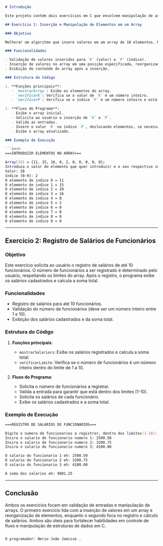 ```markdown
# Introdução

Este projeto contém dois exercícios em C que envolvem manipulação de arrays e validação de entradas do usuário. Ambos os exercícios têm como objetivo ensinar boas práticas de programação, como validação de dados, verificação de limites de arrays e cálculo de somas.

## Exercício 1: Inserção e Manipulação de Elementos em um Array

### Objetivo

Melhorar um algoritmo que insere valores em um array de 10 elementos. O valor `K` (valor a ser inserido) e o índice `P` (posição no array) são fornecidos pelo usuário, e o algoritmo garante que não haja violação do índice `P`. O programa também valida se `K` e `P` são números inteiros.

### Funcionalidades

- Validação de valores inseridos para `K` (valor) e `P` (índice).
- Inserção de valores no array em uma posição especificada, reorganizando os elementos se necessário.
- Exibição do conteúdo do array após a inserção.

### Estrutura do Código

1. **Funções principais**:
   - `mostrarArray`: Exibe os elementos do array.
   - `verificarK`: Verifica se o valor de `K` é um número inteiro.
   - `verificarP`: Verifica se o índice `P` é um número inteiro e está dentro dos limites permitidos (0-9).

2. **Fluxo do Programa**:
   - Exibe o array inicial.
   - Solicita ao usuário a inserção de `K` e `P`.
   - Valida as entradas.
   - Insere o valor `K` no índice `P`, deslocando elementos, se necessário.
   - Exibe o array atualizado.

### Exemplo de Execução

```bash
===INTRODUZIR ELEMENTOS NO ARRAY===

Array[10] = {11, 15, 16, 8, 2, 0, 0, 0, 0, 0};
Introduza o valor do elemento que quer introduzir e o seu respectivo indice.
Valor: 20
Indice (0-9): 2
O elemento de indice 0 = 11
O elemento de indice 1 = 15
O elemento de indice 2 = 20
O elemento de indice 3 = 16
O elemento de indice 4 = 8
O elemento de indice 5 = 2
O elemento de indice 6 = 0
O elemento de indice 7 = 0
O elemento de indice 8 = 0
O elemento de indice 9 = 0
```

---

## Exercício 2: Registro de Salários de Funcionários

### Objetivo

Este exercício solicita ao usuário o registro de salários de até 10 funcionários. O número de funcionários a ser registrado é determinado pelo usuário, respeitando os limites do array. Após o registro, o programa exibe os salários cadastrados e calcula a soma total.

### Funcionalidades

- Registro de salários para até 10 funcionários.
- Validação do número de funcionários (deve ser um número inteiro entre 1 e 10).
- Exibição dos salários cadastrados e da soma total.

### Estrutura do Código

1. **Funções principais**:
   - `mostrarSalariors`: Exibe os salários registrados e calcula a soma total.
   - `verificarLimite`: Verifica se o número de funcionários é um número inteiro dentro do limite de 1 a 10.

2. **Fluxo do Programa**:
   - Solicita o número de funcionários a registrar.
   - Valida a entrada para garantir que está dentro dos limites (1-10).
   - Solicita os salários de cada funcionário.
   - Exibe os salários cadastrados e a soma total.

### Exemplo de Execução

```bash
===REGISTRO DE SALARIOS DE FUNCIONARIOS===

Digite o numero de funcionarios a registrar, dentro dos limites[1-10]: 3
Insira o salario do funcionario numero 1: 2500.50
Insira o salario do funcionario numero 2: 3200.75
Insira o salario do funcionario numero 3: 4100.00

O salario do funcionario 1 eh: 2500.50
O salario do funcionario 2 eh: 3200.75
O salario do funcionario 3 eh: 4100.00

A soma dos salarios eh: 9801.25
```


---

## Conclusão

Ambos os exercícios focam em validação de entradas e manipulação de arrays. O primeiro exercício lida com a inserção de valores em um array e reorganização de elementos, enquanto o segundo foca no registro e cálculo de salários. Ambos são úteis para fortalecer habilidades em controle de fluxo e manipulação de estruturas de dados em C.
```

O programador: Nerio João Jamisse .